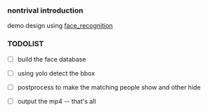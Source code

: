 ### nontrival introduction 
demo design using [face_recognition](https://github.com/ageitgey/face_recognition)


### TODOLIST
+ [ ] build the face database
+ [ ] using yolo detect the bbox
+ [ ] postprocess to make the matching people show and other hide
+ [ ] output the mp4 -- that's all


